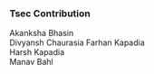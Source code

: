 ### Tsec Contribution 
Akanksha Bhasin<br>
Divyansh Chaurasia
Farhan Kapadia<br/>
Harsh Kapadia <br/>
Manav Bahl<br/>
